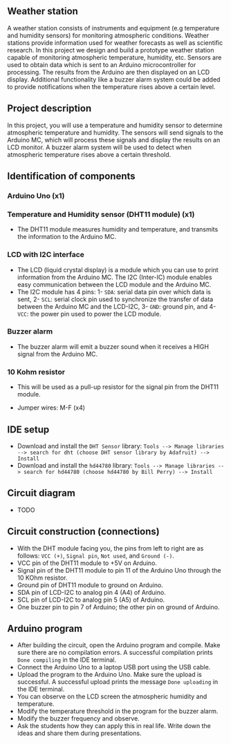 ## Weather station
A weather station consists of instruments and equipment (e.g temperature and humidity sensors) for monitoring atmospheric conditions. Weather stations provide information used for weather forecasts as well as scientific research. In this project we design and build a prototype weather station capable of monitoring
atmospheric temperature, humidity, etc. Sensors are used to obtain data which is sent to an Arduino microcontroller for processing. The results from the Arduino are then displayed on an LCD display. Additional functionality like a buzzer alarm system could be added to provide notifications when the temperature rises above a certain level.

## Project description
In this project, you will use a temperature and humidity sensor to determine atmospheric temperature and humidity. The sensors will send signals to the Arduino MC, which will process these signals and display the results on an LCD monitor. A buzzer alarm system will be used to detect when atmospheric temperature rises above a certain threshold.
## Identification of components
### Arduino Uno (x1)

### Temperature and Humidity sensor (DHT11 module) (x1)
- The DHT11 module measures humidity and temperature, and transmits the information to the Arduino MC.
### LCD with I2C interface
- The LCD (liquid crystal display) is a module which you can use to print information from the Arduino MC. The I2C (Inter-IC) module enables easy communication between the LCD module and the Arduino MC.
- The I2C module has 4 pins: 1- `SDA`: serial data pin over which data is sent, 2- `SCL`: serial clock pin used to synchronize the transfer of data between the Arduino MC and the LCD-I2C, 3- `GND`: ground pin, and 4- `VCC`: the power pin used to power the LCD module.

### Buzzer alarm
- The buzzer alarm will emit a buzzer sound when it receives a HIGH signal from the Arduino MC.
### 10 Kohm resistor
- This will be used as a pull-up resistor for the signal pin from the DHT11 module.


- Jumper wires: M-F (x4)
## IDE setup
- Download and install the `DHT Sensor` library: `Tools --> Manage libraries --> search for dht (choose DHT sensor library by Adafruit) --> Install`
- Download and install the `hd44780` library: `Tools --> Manage libraries --> search for hd44780 (choose hd44780 by Bill Perry) --> Install`

<!-- - Add the LCD-I2C library: `Sketch -- Include Library -- Add. Zip library -- choose -->

## Circuit diagram
- TODO

## Circuit construction (connections)
- With the DHT module facing you, the pins from left to right are as follows: `VCC (+)`, `Signal pin`, `Not used`, and `Ground (-)`.
- VCC pin of the DHT11 module to +5V on Arduino.
- Signal pin of the DHT11 module to pin 11 of the Arduino Uno through the 10 KOhm resistor.
- Ground pin of DHT11 module to ground on Arduino.
- SDA pin of LCD-I2C to analog pin 4 (A4) of Arduino.
- SCL pin of LCD-I2C to analog pin 5 (A5) of Arduino.
- One buzzer pin to pin 7 of Arduino; the other pin on ground of Arduino.

## Arduino program
- After building the circuit, open the Arduino program and compile. Make sure there are no compilation errors. A successful compilation prints `Done compiling` in the IDE terminal.
- Connect the Arduino Uno to a laptop USB port using the USB cable.
- Upload the program to the Arduino Uno. Make sure the upload is successful. A successful upload prints the message `Done uploading` in the IDE terminal.
- You can observe on the LCD screen the atmospheric humidity and temperature. 
- Modify the temperature threshold in the program for the buzzer alarm.
- Modify the buzzer frequency and observe.
- Ask the students how they can apply this in real life. Write down the ideas and share them during presentations.